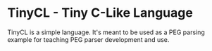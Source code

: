 # TinyCL - Tiny C-Like Language

TinyCL is a simple language. It's meant to be used as a PEG parsing example for teaching PEG parser development and use.
